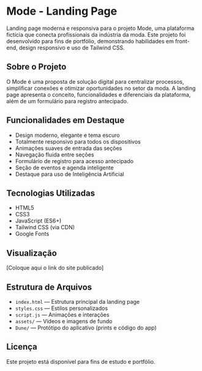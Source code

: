 # Mode - Landing Page

Landing page moderna e responsiva para o projeto Mode, uma plataforma fictícia que conecta profissionais da indústria da moda. Este projeto foi desenvolvido para fins de portfólio, demonstrando habilidades em front-end, design responsivo e uso de Tailwind CSS.

## Sobre o Projeto

O Mode é uma proposta de solução digital para centralizar processos, simplificar conexões e otimizar oportunidades no setor da moda. A landing page apresenta o conceito, funcionalidades e diferenciais da plataforma, além de um formulário para registro antecipado.

## Funcionalidades em Destaque

- Design moderno, elegante e tema escuro
- Totalmente responsivo para todos os dispositivos
- Animações suaves de entrada das seções
- Navegação fluida entre seções
- Formulário de registro para acesso antecipado
- Seção de eventos e agenda inteligente
- Destaque para uso de Inteligência Artificial

## Tecnologias Utilizadas

- HTML5
- CSS3
- JavaScript (ES6+)
- Tailwind CSS (via CDN)
- Google Fonts

## Visualização

[Coloque aqui o link do site publicado]

## Estrutura de Arquivos

- `index.html` — Estrutura principal da landing page
- `styles.css` — Estilos personalizados
- `script.js` — Animações e interações
- `assets/` — Vídeos e imagens de fundo
- `Dune/` — Protótipo do aplicativo (prints e código do app)

## Licença

Este projeto está disponível para fins de estudo e portfólio. 